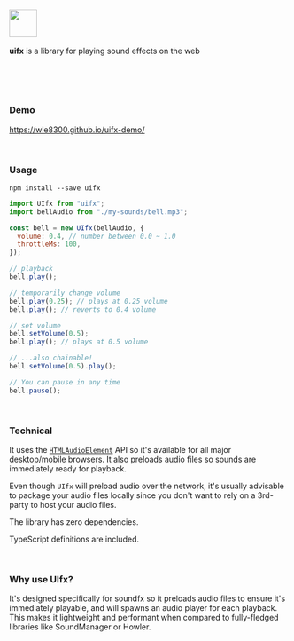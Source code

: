 ### <img src="logo.png" width="50" style="display: inline;" />

**uifx** is a library for playing sound effects on the web

<br/>
<br/>
<br/>

### Demo

https://wle8300.github.io/uifx-demo/

<br/>

### Usage

```shell
npm install --save uifx
```

```js
import UIfx from "uifx";
import bellAudio from "./my-sounds/bell.mp3";

const bell = new UIfx(bellAudio, {
  volume: 0.4, // number between 0.0 ~ 1.0
  throttleMs: 100,
});

// playback
bell.play();

// temporarily change volume
bell.play(0.25); // plays at 0.25 volume
bell.play(); // reverts to 0.4 volume

// set volume
bell.setVolume(0.5);
bell.play(); // plays at 0.5 volume

// ...also chainable!
bell.setVolume(0.5).play();

// You can pause in any time
bell.pause();
```

<br/>

### Technical

It uses the [`HTMLAudioElement`](https://developer.mozilla.org/en-US/docs/Web/API/HTMLAudioElement) API so it's available for all major desktop/mobile browsers. It also preloads audio files so sounds are immediately ready for playback.

Even though `UIfx` will preload audio over the network, it's usually advisable to package your audio files locally since you don't want to rely on a 3rd-party to host your audio files.

The library has zero dependencies.

TypeScript definitions are included.

<br/>

### Why use UIfx?

It's designed specifically for soundfx so it preloads audio files to ensure it's immediately playable, and will spawns an audio player for each playback. This makes it lightweight and performant when compared to fully-fledged libraries like SoundManager or Howler.
